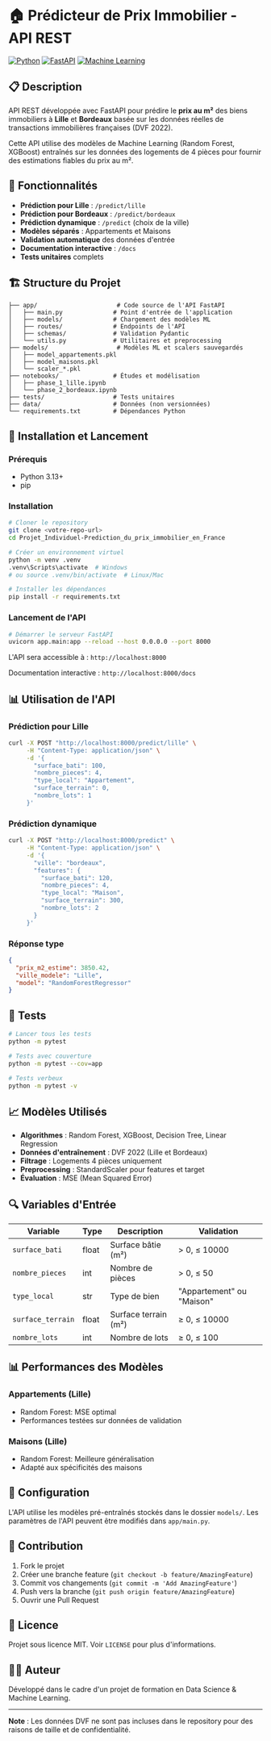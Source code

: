 # 🏠 Prédicteur de Prix Immobilier - API REST

[![Python](https://img.shields.io/badge/Python-3.13-blue.svg)](https://python.org)
[![FastAPI](https://img.shields.io/badge/FastAPI-0.115-green.svg)](https://fastapi.tiangolo.com)
[![Machine Learning](https://img.shields.io/badge/ML-scikit--learn-orange.svg)](https://scikit-learn.org)

## 📋 Description

API REST développée avec FastAPI pour prédire le **prix au m²** des biens immobiliers à **Lille** et **Bordeaux** basée sur les données réelles de transactions immobilières françaises (DVF 2022).

Cette API utilise des modèles de Machine Learning (Random Forest, XGBoost) entraînés sur les données des logements de 4 pièces pour fournir des estimations fiables du prix au m².

## 🎯 Fonctionnalités

- **Prédiction pour Lille** : `/predict/lille`
- **Prédiction pour Bordeaux** : `/predict/bordeaux` 
- **Prédiction dynamique** : `/predict` (choix de la ville)
- **Modèles séparés** : Appartements et Maisons
- **Validation automatique** des données d'entrée
- **Documentation interactive** : `/docs`
- **Tests unitaires** complets

## 🏗️ Structure du Projet

```
├── app/                      # Code source de l'API FastAPI
│   ├── main.py              # Point d'entrée de l'application
│   ├── models/              # Chargement des modèles ML
│   ├── routes/              # Endpoints de l'API
│   ├── schemas/             # Validation Pydantic
│   └── utils.py             # Utilitaires et preprocessing
├── models/                   # Modèles ML et scalers sauvegardés
│   ├── model_appartements.pkl
│   ├── model_maisons.pkl
│   └── scaler_*.pkl
├── notebooks/               # Études et modélisation
│   ├── phase_1_lille.ipynb
│   └── phase_2_bordeaux.ipynb
├── tests/                   # Tests unitaires
├── data/                    # Données (non versionnées)
└── requirements.txt         # Dépendances Python
```

## 🚀 Installation et Lancement

### Prérequis
- Python 3.13+
- pip

### Installation
```bash
# Cloner le repository
git clone <votre-repo-url>
cd Projet_Individuel-Prediction_du_prix_immobilier_en_France

# Créer un environnement virtuel
python -m venv .venv
.venv\Scripts\activate  # Windows
# ou source .venv/bin/activate  # Linux/Mac

# Installer les dépendances
pip install -r requirements.txt
```

### Lancement de l'API
```bash
# Démarrer le serveur FastAPI
uvicorn app.main:app --reload --host 0.0.0.0 --port 8000
```

L'API sera accessible à : `http://localhost:8000`

Documentation interactive : `http://localhost:8000/docs`

## 📊 Utilisation de l'API

### Prédiction pour Lille
```bash
curl -X POST "http://localhost:8000/predict/lille" \
     -H "Content-Type: application/json" \
     -d '{
       "surface_bati": 100,
       "nombre_pieces": 4,
       "type_local": "Appartement",
       "surface_terrain": 0,
       "nombre_lots": 1
     }'
```

### Prédiction dynamique
```bash
curl -X POST "http://localhost:8000/predict" \
     -H "Content-Type: application/json" \
     -d '{
       "ville": "bordeaux",
       "features": {
         "surface_bati": 120,
         "nombre_pieces": 4,
         "type_local": "Maison",
         "surface_terrain": 300,
         "nombre_lots": 2
       }
     }'
```

### Réponse type
```json
{
  "prix_m2_estime": 3850.42,
  "ville_modele": "Lille",
  "model": "RandomForestRegressor"
}
```

## 🧪 Tests

```bash
# Lancer tous les tests
python -m pytest

# Tests avec couverture
python -m pytest --cov=app

# Tests verbeux
python -m pytest -v
```

## 📈 Modèles Utilisés

- **Algorithmes** : Random Forest, XGBoost, Decision Tree, Linear Regression
- **Données d'entraînement** : DVF 2022 (Lille et Bordeaux)
- **Filtrage** : Logements 4 pièces uniquement
- **Preprocessing** : StandardScaler pour features et target
- **Évaluation** : MSE (Mean Squared Error)

## 🔍 Variables d'Entrée

| Variable | Type | Description | Validation |
|----------|------|-------------|------------|
| `surface_bati` | float | Surface bâtie (m²) | > 0, ≤ 10000 |
| `nombre_pieces` | int | Nombre de pièces | > 0, ≤ 50 |
| `type_local` | str | Type de bien | "Appartement" ou "Maison" |
| `surface_terrain` | float | Surface terrain (m²) | ≥ 0, ≤ 10000 |
| `nombre_lots` | int | Nombre de lots | ≥ 0, ≤ 100 |

## 📊 Performances des Modèles

### Appartements (Lille)
- Random Forest: MSE optimal
- Performances testées sur données de validation

### Maisons (Lille)
- Random Forest: Meilleure généralisation
- Adapté aux spécificités des maisons

## 🔧 Configuration

L'API utilise les modèles pré-entraînés stockés dans le dossier `models/`. 
Les paramètres de l'API peuvent être modifiés dans `app/main.py`.

## 🤝 Contribution

1. Fork le projet
2. Créer une branche feature (`git checkout -b feature/AmazingFeature`)
3. Commit vos changements (`git commit -m 'Add AmazingFeature'`)
4. Push vers la branche (`git push origin feature/AmazingFeature`)
5. Ouvrir une Pull Request

## 📄 Licence

Projet sous licence MIT. Voir `LICENSE` pour plus d'informations.

## 👨‍💻 Auteur

Développé dans le cadre d'un projet de formation en Data Science & Machine Learning.

---

**Note** : Les données DVF ne sont pas incluses dans le repository pour des raisons de taille et de confidentialité.
